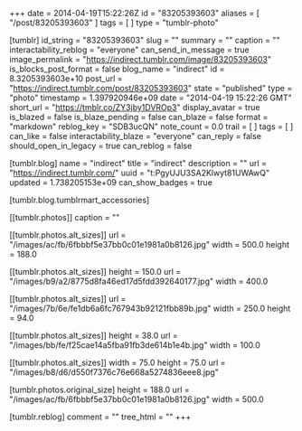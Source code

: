 +++
date = 2014-04-19T15:22:26Z
id = "83205393603"
aliases = [ "/post/83205393603" ]
tags = [ ]
type = "tumblr-photo"

[tumblr]
id_string = "83205393603"
slug = ""
summary = ""
caption = ""
interactability_reblog = "everyone"
can_send_in_message = true
image_permalink = "https://indirect.tumblr.com/image/83205393603"
is_blocks_post_format = false
blog_name = "indirect"
id = 8.3205393603e+10
post_url = "https://indirect.tumblr.com/post/83205393603"
state = "published"
type = "photo"
timestamp = 1.397920946e+09
date = "2014-04-19 15:22:26 GMT"
short_url = "https://tmblr.co/ZY3jby1DVROp3"
display_avatar = true
is_blazed = false
is_blaze_pending = false
can_blaze = false
format = "markdown"
reblog_key = "SDB3ucQN"
note_count = 0.0
trail = [ ]
tags = [ ]
can_like = false
interactability_blaze = "everyone"
can_reply = false
should_open_in_legacy = true
can_reblog = false

[tumblr.blog]
name = "indirect"
title = "indirect"
description = ""
url = "https://indirect.tumblr.com/"
uuid = "t:PgyUJU3SA2Klwyt81UWAwQ"
updated = 1.738205153e+09
can_show_badges = true

[tumblr.blog.tumblrmart_accessories]

[[tumblr.photos]]
caption = ""

[[tumblr.photos.alt_sizes]]
url = "/images/ac/fb/6fbbbf5e37bb0c01e1981a0b8126.jpg"
width = 500.0
height = 188.0

[[tumblr.photos.alt_sizes]]
height = 150.0
url = "/images/b9/a2/8775d8fa46ed17d5fdd392640177.jpg"
width = 400.0

[[tumblr.photos.alt_sizes]]
url = "/images/7b/6e/fe1db6a6fc767943b92121fbb89b.jpg"
width = 250.0
height = 94.0

[[tumblr.photos.alt_sizes]]
height = 38.0
url = "/images/bb/fe/f25cae14a5fba91fb3de614b1e4b.jpg"
width = 100.0

[[tumblr.photos.alt_sizes]]
width = 75.0
height = 75.0
url = "/images/b8/d6/d550f7376c76e668a5274836eee8.jpg"

[tumblr.photos.original_size]
height = 188.0
url = "/images/ac/fb/6fbbbf5e37bb0c01e1981a0b8126.jpg"
width = 500.0

[tumblr.reblog]
comment = ""
tree_html = ""
+++

